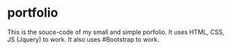 # portfolio

This is the souce-code of my small and simple porfolio.
It uses HTML, CSS, JS (Jquery) to work.
It also uses #Bootstrap to work.
